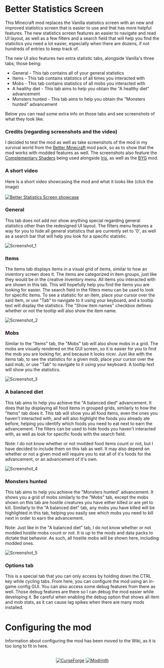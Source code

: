 # Better Statistics Screen
This Minecraft mod replaces the Vanilla statistics screen with an new and improved statistics screen that is easier to use and that has more helpful features. The new statistics screen features an easier to navigate and read UI layout, as well as a few filters and a search field that will help you find the statictics you need a lot easier, especially when there are dozens, if not hundreds of entries to keep track of.

The new UI also features two extra statistic tabs, alongside Vanilla's three tabs, those being:
- General - This tab contains all of your general statistics
- Items - This tab contains statistics of all times you interacted with
- Mobs - This tab contains statistics of all mobs you interacted with
- A healthy diet - This tab aims to help you obtain the "A healthy diet" advancement
- Monsters hunted - This tab aims to help you obtain the "Monsters hunted" advancement

Below you can read some extra info on those tabs and see screenshots of what they look like.

### Credits (regarding screenshots and the video)
I decided to test the mod as well as take screenshots of the mod in my survival world from the [Better Minecraft](https://www.curseforge.com/minecraft/modpacks/better-mc-fabric) mod pack, so as to show that the mod works with modded features as well. The screenshots also feature the [Complementary Shaders](https://www.curseforge.com/minecraft/customization/complementary-shaders) being used alongside [Iris](https://modrinth.com/mod/iris), as well as the [BYG](https://modrinth.com/mod/biomesyougo) mod.

### A short video
Here is a short video showcasing the mod and what it looks like (click the image)</br>
</br>
[![Better Statistics Screen showcase](https://img.youtube.com/vi/AaC8J0G238c/0.jpg)](https://www.youtube.com/watch?v=AaC8J0G238c)

### General
This tab does not add nor show anything special regarding general statistics other than the redesigned UI layout. The filters menu features a way for you to hide all general statistics that are currently set to '0', as well as a search bar that will help you look for a specific statistic.

![Screenshot_1](https://user-images.githubusercontent.com/66475965/188211298-0e1f3a45-7745-49ba-b9ef-738d2f8e9356.png)

### Items
The items tab displays items in a visual grid of items, similar to how an inventory screen does it. The items are categorized in item groups, just like they would be in the creative inventory menu. All items you interacted with are shown in this tab. This will hopefully help you find the items you are looking for easier. The search field in the filters menu can be used to look for specific items. To see a statistic for an item, place your cursor over the said item, or use "Tab" to navigate to it using your keyboard, and a tooltip text will display the statistics. The "Show item names" checkbox defines whether or not the tooltip will also show the item name.

![Screenshot_2](https://user-images.githubusercontent.com/66475965/188212375-248c643d-a86f-4426-bd18-97fd0c99e942.png)

### Mobs
Similar to the "Items" tab, the "Mobs" tab will also show mobs in a grid. The mobs are visually rendered on the GUI screen, so it is easier for you to find the mob you are looking for, and because it looks nicer. Just like with the items tab, to see the statistics for a given mob, place your cursor over the said mob, or use "Tab" to navigate to it using your keyboard. A tooltip text will show you the statistics.

![Screenshot_3](https://user-images.githubusercontent.com/66475965/188287966-69108493-a072-40df-adce-753302abce3d.png)

### A balanced diet
This tab aims to help you achieve the "A balanced died" advancement. It does that by displaying all food items in grouped grids, similarly to how the "Items" tab does it. This tab will show you all food items, even the ones you haven't interacted with, and will also highlight the foods you already ate before, helping you identify which foods you need to eat next to earn the advancement. The filters can be used to hide foods you haven't interacted with, as well as look for specific foods with the search field.

Note: I do not know whether or not modded food items count or not, but I have decided to include them on this tab as well. It may also depend on whether or not a given mod will require you to eat all of it's foods for the advancement, or an advancement of it's own.

![Screenshot_4](https://user-images.githubusercontent.com/66475965/188213469-f843e6de-7807-4d01-ba2c-7ee45a76f2c5.png)

### Monsters hunted
This tab aims to help you achieve the "Monsters hunted" advancement. It shows you a grid of mobs similarly to the "Mobs" tab, except the mobs shown on this tab are hostile creatures you have either killed or are yet to kill. Similarly to the "A balanced diet" tab, any mobs you have killed will be highlighted in this tab, helping you easily see which mobs you need to kill next in order to earn the advancement.

Note: Just like in the "A balanced diet" tab, I do not know whether or not modded hostile mobs count or not. It is up to the mods and data packs to dictate that behavior. As such, all hostile mobs will be shown here, including modded ones.

![Screenshot_5](https://user-images.githubusercontent.com/66475965/188287976-d61922e3-e48a-431a-9a3a-3835aaf4b393.png)

### Options tab
This is a special tab that you can only access by holding down the CTRL key while cycling tabs. From here, you can configure the mod using an in-game config GUI. You can also access some debug features from there as well. Those debug features are there so I can debug the mod easier while developing it. Be careful when enabling the debug option that shows all item and mob stats, as it can cause lag spikes when there are many mods installed.

# Configuring the mod
Information about configuring the mod has been moved to the Wiki, as it is too long to fit in here.

##
<p align=center>
  <a href="https://www.curseforge.com/minecraft/mc-mods/better-stats"><img alt="CurseForge" src="https://cf.way2muchnoise.eu/667464.svg"/></a>
  <a href="https://modrinth.com/mod/better-stats"><img alt="Modrinth" src="https://img.shields.io/modrinth/dt/n6PXGAoM?label=Modrinth"></a>
</p>
